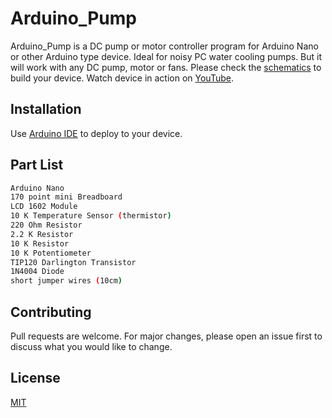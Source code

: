 # Arduino_Pump

Arduino_Pump is a DC pump or motor controller program for Arduino Nano or other Arduino type device. Ideal for noisy PC water cooling pumps. But it will work with any DC pump, motor or fans. Please check the [schematics](https://github.com/LukaszDziwosz/Arduino_Pump/blob/master/schematics.png) to build your device.
Watch device in action on [YouTube](https://www.youtube.com/watch?v=E39hx9vBkv0).

## Installation

Use [Arduino IDE](https://www.arduino.cc/en/main/software) to deploy to your device.


## Part List

```bash
Arduino Nano
170 point mini Breadboard
LCD 1602 Module
10 K Temperature Sensor (thermistor)
220 Ohm Resistor
2.2 K Resistor
10 K Resistor 
10 K Potentiometer 
TIP120 Darlington Transistor
1N4004 Diode
short jumper wires (10cm)
```

## Contributing
Pull requests are welcome. For major changes, please open an issue first to discuss what you would like to change.


## License
[MIT](https://choosealicense.com/licenses/mit/)